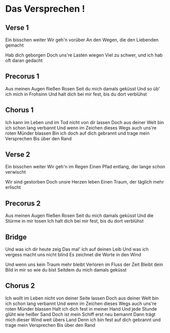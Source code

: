 Das Versprechen !
===============


Verse 1
-------

Ein bisschen weiter
Wir geh'n vorüber
An den Wegen, die den Liebenden gemacht

Hab dich geborgen
Doch uns're Lasten wiegen
Viel zu schwer, und ich hab oft daran gedacht


Precorus 1
----------

Aus meinen Augen fließen Rosen 
Seit du mich damals geküsst
Und so üb' ich mich in Frohsinn
Und halt dich bei mir fest, bis du dort verblühst


Chorus 1
--------

Ich kann im Leben und im Tod nicht von dir lassen
Doch aus deiner Welt bin ich schon lang verbannt
Und wenn im Zeichen dieses Wegs auch uns're roten Münder blassen
Bin ich doch auf dich gebrannt und trage mein Versprechen
Bis über den Rand


Verse 2
-------

Ein bisschen weiter
Wir geh'n im Regen
Einen Pfad entlang, der lange schon verwischt

Wir sind gestorben
Doch unsre Herzen leben
Einen Traum, der täglich mehr erlischt


Precorus 2
----------

Aus meinen Augen fließen Rosen
Seit du mich damals geküsst
Und die Stürme in mir tosen
Ich halt dich bei mir fest, bis du dort verblühst


Bridge
------

Und was ich dir heute zeig
Das mal' ich auf deinen Leib
Und was ich vergess macht uns nicht blind
Es zeichnet die Worte in den Wind

Und wenn uns kein Traum mehr bleibt
Verloren im Fluss der Zeit
Bleibt dein Bild in mir so wie du bist
Seitdem du mich damals geküsst


Chorus 2
--------

Ich wollt im Leben nicht von deiner Seite lassen
Doch aus deiner Welt bin ich schon lang verbannt
Und wenn im Zeichen dieses Wegs auch uns're roten Münder blassen
Halt ich dich fest in meiner Hand
Und jede Stunde glüht wie heißer Sand
Doch ist mein Schiff erst neu bemannt
Dann trägt mich dieser Wind weit übers Land
Denn ich bin fest auf dich gebrannt und trage mein Versprechen
Bis über den Rand